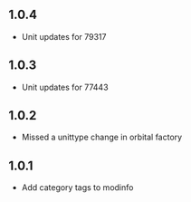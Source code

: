 ## 1.0.4

- Unit updates for 79317

## 1.0.3

- Unit updates for 77443

## 1.0.2

- Missed a unittype change in orbital factory

## 1.0.1

- Add category tags to modinfo
